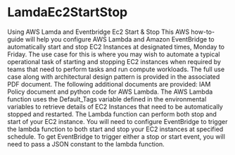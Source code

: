 # LamdaEc2StartStop
Using AWS Lamda and Eventbridge Ec2 Start &amp; Stop
This AWS how-to-guide will help you configure AWS Lambda and Amazon EventBridge to automatically start and stop EC2 Instances at designated times, Monday to Friday. The use case for this is where you may wish to automate a typical operational task of starting and stopping EC2 instances when required by teams that need to perform tasks and run compute workloads. The full use case along with architectural design pattern is provided in the associated PDF document. The following additional documents are provided: IAM Policy document and python code for AWS Lambda. The AWS Lambda function uses the Default_Tags variable defined in the environmental variables to retrieve details of EC2 Instances that need to be automatically stopped and restarted. The Lambda function can perform both stop and start of your EC2 instance. You will need to configure EventBridge to trigger the lambda function to both start and stop your EC2 instances at specified schedule. To get EventBridge to trigger either a stop or start event, you will need to pass a JSON constant to the lambda function. 
